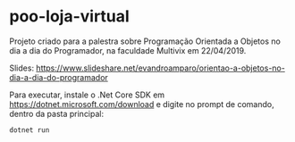 # poo-loja-virtual

Projeto criado para a palestra sobre Programação Orientada a Objetos no dia a dia do Programador, na faculdade Multivix em 22/04/2019.

Slides: https://www.slideshare.net/evandroamparo/orientao-a-objetos-no-dia-a-dia-do-programador

Para executar, instale o .Net Core SDK em https://dotnet.microsoft.com/download e digite no prompt de comando, dentro da pasta principal:

`dotnet run`
